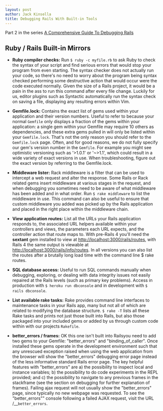 ```yaml
---
layout: post
author: Jack Kinsella
title: Debugging Rails With Built-in Tools
---
```


Part 2 in the series [A Comprehensive Guide To Debugging Rails](/2014/06/06/a-comprehensive-guide-to-debugging-rails.html)

## Ruby / Rails Built-in Mirrors ##

* **Ruby compiler checks:** Run `$ ruby -c myfile.rb` to ask Ruby to check the syntax of your script and find serious errors that would stop your program from even starting. The syntax checker does not actually run your code, so there's no need to worry about the program being syntax checked performing some destructive action that would occur were the code executed normally. Given the size of a Rails project, it would be a pain in the ass to run this command after every file change. Luckily for us, editor plugins such as Syntactic automatically run the syntax check on saving a file, displaying any resulting errors within Vim.

* **Gemfile.lock:** Contains the exact list of gems used within your application and their version numbers. Useful to refer to because your normal `Gemfile` only displays a fraction of the gems within your application: a single gem within your Gemfile may require 10 others as dependencies, and these extra gems pulled in will only be listed within your `Gemfile.lock`. That's not the only reason you should refer to the `Gemfile.lock` page. Often, and for good reasons, we do not fully specify our gem's version number in the `Gemfile`. For example you might see optimistic versioning such as '>1.0.1' or '~>1.1', which could result in a wide variety of exact versions in use. When troubleshooting, figure out the exact version by referring to the Gemfile.lock.

* **Middleware lister:** Rack middleware is a filter that can be used to intercept a web request and alter the response. Some Rails or Rack related gems insert middleware at various stages in the request, and when debugging you sometimes need to be aware of what middleware has been added and in what order. Run `$ rake middleware` to list the middleware in use. This command can also be useful to ensure that custom middleware you added was picked up by the Rails application and placed in the right place within the middleware chain.

* **View application routes:** List all the URLs your Rails application responds to, the associated URL helpers available within your controllers and views, the parameters each URL expects, and the controller action that route maps to. With pre-Rails 4 you'll need the **sextant** gem installed to view at [http://localhost:3000/rails/routes](http://localhost:3000/rails/routes), with Rails 4 the same output is viewable at [http://localhost:3000/rails/info/routes](http://localhost:3000/rails/info/routes). In all versions you can also list the routes after a brutally long load time with the command line $ rake routes.

* **SQL database access:** Useful to run SQL commands manually when debugging, exploring, or dealing with data integrity issues not easily repaired at the Rails levels (such as primary key problems). Access in production with `$ heroku run dbconsole` and in development with `$ rails dbconsole`.

* **List available rake tasks:** Rake provides command line interfaces to maintenance tasks in your Rails app, many but not all of which are related to modifying the database structure. `$ rake -T` lists all these Rake tasks and prints not just those built into Rails, but also those packaged into your included gems or added by us through custom code within with our projects `Rakefile`.

* **better_errors / frames:** OK this one isn't built into Railsyou need to add two gems to your Gemfile: "better\_errors" and "binding\_of\_caller". Once installed these gems operate in the development environment such that any unrescued exception raised when using the web application from the browser will show the "better\_errors" debugging error page instead of the less informative standard Rails error page. The key helpful features with "better\_errors" are a) the possibility to inspect local and instance variables; b) the possibility to do code experiments in the REPL provided; and c) the possibility to navigate to any previous frames in the stackframe (see the section on debugging for further explanation of frames). Failing ajax request will not usually show the "better\_errors" page, since typically no new webpage was requested. To see the "better\_errors"" console following a failed AJAX request, visit the URL /\_\_`better_errors`.
